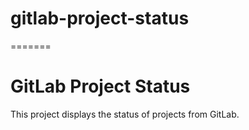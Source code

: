 # gitlab-project-status
=======
# GitLab Project Status

This project displays the status of projects from GitLab.
